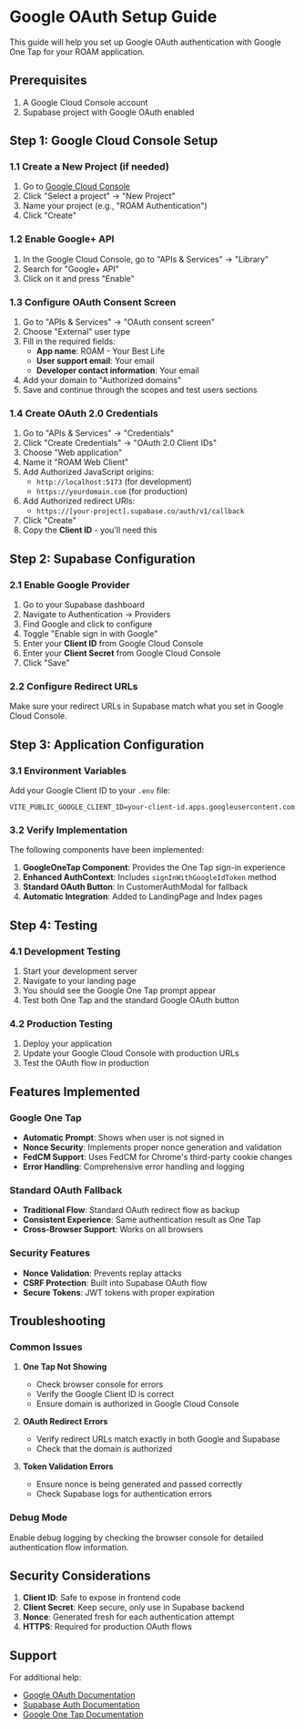 # Google OAuth Setup Guide

This guide will help you set up Google OAuth authentication with Google One Tap for your ROAM application.

## Prerequisites

1. A Google Cloud Console account
2. Supabase project with Google OAuth enabled

## Step 1: Google Cloud Console Setup

### 1.1 Create a New Project (if needed)
1. Go to [Google Cloud Console](https://console.cloud.google.com/)
2. Click "Select a project" → "New Project"
3. Name your project (e.g., "ROAM Authentication")
4. Click "Create"

### 1.2 Enable Google+ API
1. In the Google Cloud Console, go to "APIs & Services" → "Library"
2. Search for "Google+ API"
3. Click on it and press "Enable"

### 1.3 Configure OAuth Consent Screen
1. Go to "APIs & Services" → "OAuth consent screen"
2. Choose "External" user type
3. Fill in the required fields:
   - **App name**: ROAM - Your Best Life
   - **User support email**: Your email
   - **Developer contact information**: Your email
4. Add your domain to "Authorized domains"
5. Save and continue through the scopes and test users sections

### 1.4 Create OAuth 2.0 Credentials
1. Go to "APIs & Services" → "Credentials"
2. Click "Create Credentials" → "OAuth 2.0 Client IDs"
3. Choose "Web application"
4. Name it "ROAM Web Client"
5. Add Authorized JavaScript origins:
   - `http://localhost:5173` (for development)
   - `https://yourdomain.com` (for production)
6. Add Authorized redirect URIs:
   - `https://[your-project].supabase.co/auth/v1/callback`
7. Click "Create"
8. Copy the **Client ID** - you'll need this

## Step 2: Supabase Configuration

### 2.1 Enable Google Provider
1. Go to your Supabase dashboard
2. Navigate to Authentication → Providers
3. Find Google and click to configure
4. Toggle "Enable sign in with Google"
5. Enter your **Client ID** from Google Cloud Console
6. Enter your **Client Secret** from Google Cloud Console
7. Click "Save"

### 2.2 Configure Redirect URLs
Make sure your redirect URLs in Supabase match what you set in Google Cloud Console.

## Step 3: Application Configuration

### 3.1 Environment Variables
Add your Google Client ID to your `.env` file:

```env
VITE_PUBLIC_GOOGLE_CLIENT_ID=your-client-id.apps.googleusercontent.com
```

### 3.2 Verify Implementation
The following components have been implemented:

1. **GoogleOneTap Component**: Provides the One Tap sign-in experience
2. **Enhanced AuthContext**: Includes `signInWithGoogleIdToken` method
3. **Standard OAuth Button**: In CustomerAuthModal for fallback
4. **Automatic Integration**: Added to LandingPage and Index pages

## Step 4: Testing

### 4.1 Development Testing
1. Start your development server
2. Navigate to your landing page
3. You should see the Google One Tap prompt appear
4. Test both One Tap and the standard Google OAuth button

### 4.2 Production Testing
1. Deploy your application
2. Update your Google Cloud Console with production URLs
3. Test the OAuth flow in production

## Features Implemented

### Google One Tap
- **Automatic Prompt**: Shows when user is not signed in
- **Nonce Security**: Implements proper nonce generation and validation
- **FedCM Support**: Uses FedCM for Chrome's third-party cookie changes
- **Error Handling**: Comprehensive error handling and logging

### Standard OAuth Fallback
- **Traditional Flow**: Standard OAuth redirect flow as backup
- **Consistent Experience**: Same authentication result as One Tap
- **Cross-Browser Support**: Works on all browsers

### Security Features
- **Nonce Validation**: Prevents replay attacks
- **CSRF Protection**: Built into Supabase OAuth flow
- **Secure Tokens**: JWT tokens with proper expiration

## Troubleshooting

### Common Issues

1. **One Tap Not Showing**
   - Check browser console for errors
   - Verify the Google Client ID is correct
   - Ensure domain is authorized in Google Cloud Console

2. **OAuth Redirect Errors**
   - Verify redirect URLs match exactly in both Google and Supabase
   - Check that the domain is authorized

3. **Token Validation Errors**
   - Ensure nonce is being generated and passed correctly
   - Check Supabase logs for authentication errors

### Debug Mode
Enable debug logging by checking the browser console for detailed authentication flow information.

## Security Considerations

1. **Client ID**: Safe to expose in frontend code
2. **Client Secret**: Keep secure, only use in Supabase backend
3. **Nonce**: Generated fresh for each authentication attempt
4. **HTTPS**: Required for production OAuth flows

## Support

For additional help:
- [Google OAuth Documentation](https://developers.google.com/identity/oauth2/web/guides/overview)
- [Supabase Auth Documentation](https://supabase.com/docs/guides/auth)
- [Google One Tap Documentation](https://developers.google.com/identity/gsi/web/guides/overview)
